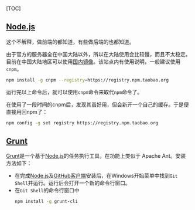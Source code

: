 [TOC]


[GitHub]: http://github.com/ (GitHub 官网)
[nodejs]: http://nodejs.org/ (nodejs 官网)
[grunt]: http://gruntjs.com/ (Grunt 官网)

## [Node.js][nodejs]

这个不解释，做前端的都知道，有些做后端的也都知道。

由于官方的服务器全在中国大陆以外，所以在大陆使用会比较慢，而且不太稳定。目前在中国大陆地区可以使用[国内镜像](http://npm.taobao.org/)。该站点内有使用说明，一般建议使用`cnpm`。

```bash
npm install -g cnpm --registry=https://registry.npm.taobao.org
```

运行完以上命令后，就可以使用`cnpm`命令来取代`npm`命令了。

在使用了一段时间的cnpm后，发现其虽好用，但会新开一个自己的缓存。于是便直接用回npm了：

```bash
npm config -g set registry https://registry.npm.taobao.org
```


## [Grunt][grunt]

[Grunt][grunt]是一个基于[Node.js][nodejs]的任务执行工具，在功能上类似于 Apache Ant。安装方法如下：

- 在完成[Node.js][nodejs]及[GitHub客户端][github]安装后，在Windows开始菜单中找到`Git Shell`并运行。运行后会打开一个新的命令行窗口。
- 在`Git Shell`的命令行窗口中
  ```bash
  npm install -g grunt-cli
  ```
